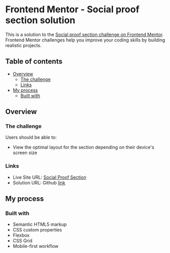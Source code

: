# Frontend Mentor - Social proof section solution

This is a solution to the [Social proof section challenge on Frontend Mentor](https://www.frontendmentor.io/challenges/social-proof-section-6e0qTv_bA). Frontend Mentor challenges help you improve your coding skills by building realistic projects.

## Table of contents

- [Overview](#overview)
  - [The challenge](#the-challenge)
  - [Links](#links)
- [My process](#my-process)
  - [Built with](#built-with)

## Overview

### The challenge

Users should be able to:

- View the optimal layout for the section depending on their device's screen size

### Links

- Live Site URL: [Social Proof Section](https://social-proof-section-aj-menon.vercel.app/)
- Solution URL: Github [link](https://github.com/aj-menon/social-proof-section)

## My process

### Built with

- Semantic HTML5 markup
- CSS custom properties
- Flexbox
- CSS Grid
- Mobile-first workflow
